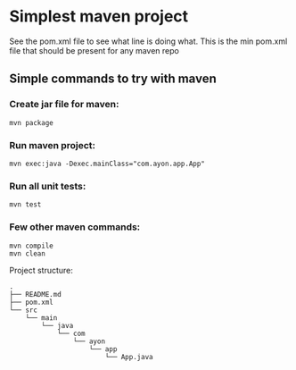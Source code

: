 # Simplest maven project

See the pom.xml file to see what line is doing what. This is the min pom.xml file that should be present for any maven repo

## Simple commands to try with maven

### Create jar file for maven:
```
mvn package
```

### Run maven project:
```
mvn exec:java -Dexec.mainClass="com.ayon.app.App"
```

### Run all unit tests:
```
mvn test
```

### Few other maven commands:
```
mvn compile
mvn clean
```



Project structure:
```
.
├── README.md
├── pom.xml
└── src
    └── main
        └── java
            └── com
                └── ayon
                    └── app
                        └── App.java
```
